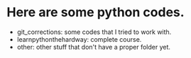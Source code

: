 # Here are some python codes.
* git_corrections: some codes that I tried to work with.
* learnpythonthehardway: complete course.
* other: other stuff that don't have a proper folder yet.
